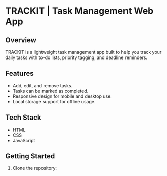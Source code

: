 # TRACKIT | Task Management Web App

## Overview
TRACKIT is a lightweight task management app built to help you track your daily tasks with to-do lists, priority tagging, and deadline reminders.

## Features
- Add, edit, and remove tasks.
- Tasks can be marked as completed.
- Responsive design for mobile and desktop use.
- Local storage support for offline usage.

## Tech Stack
- HTML
- CSS
- JavaScript

## Getting Started
1. Clone the repository:
